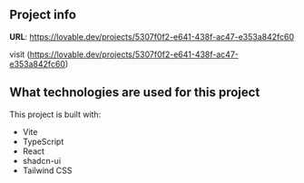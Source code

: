 

## Project info

**URL**: https://lovable.dev/projects/5307f0f2-e641-438f-ac47-e353a842fc60

visit (https://lovable.dev/projects/5307f0f2-e641-438f-ac47-e353a842fc60) 

## What technologies are used for this project

This project is built with:
- Vite
- TypeScript
- React
- shadcn-ui
- Tailwind CSS


